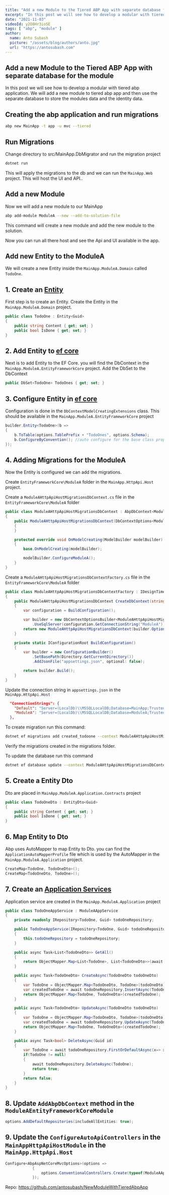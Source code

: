 ```yaml
---
title: "Add a new Module to the Tiered ABP App with separate database for the module"
excerpt: "In this post we will see how to develop a modular with tiered abp application. We will add a new module to tiered abp app and then use the separate database to store the modules data and the identity data."
date: "2021-11-03"
videoId: y2O8Hr3ioSE
tags: [ "abp", "module" ]
author:
  name: Anto Subash
  picture: "/assets/blog/authors/anto.jpg"
  url: "https://antosubash.com"
---
```


## Add a new Module to the Tiered ABP App with separate database for the module

In this post we will see how to develop a modular with tiered abp application. We will add a new module to tiered abp app and then use the separate database to store the modules data and the identity data.

## Creating the abp application and run migrations

```bash
abp new MainApp -t app -u mvc --tiered 
```

## Run Migrations

Change directory to src/MainApp.DbMigrator and run the migration project

```bash
dotnet run
```

This will apply the migrations to the db and we can run the `MainApp.Web` project. This will host the UI and API..

## Add a new Module

Now we will add a new module to our MainApp

```bash
abp add-module ModuleA --new --add-to-solution-file
```

This command will create a new module and add the new module to the solution.

Now you can run all there host and see the Api and UI available in the app.

## Add new Entity to the ModuleA

We will create a new Entity inside the `MainApp.ModuleA.Domain` called `TodoOne`.

## 1. Create an [Entity](https://docs.abp.io/en/abp/latest/Entities)

First step is to create an Entity. Create the Entity in the `MainApp.ModuleA.Domain` project.

```cs
public class TodoOne : Entity<Guid>
{
    public string Content { get; set; }
    public bool IsDone { get; set; }
}
```

## 2. Add Entity to [ef core](https://docs.abp.io/en/abp/latest/Entity-Framework-Core)

Next is to add Entity to the EF Core. you will find the DbContext in the `MainApp.ModuleA.EntityFrameworkCore` project. Add the DbSet to the DbContext

```cs
public DbSet<TodoOne> TodoOnes { get; set; }
```

## 3. Configure Entity in [ef core](https://docs.abp.io/en/abp/latest/Entity-Framework-Core#configurebyconvention-method)

Configuration is done in the `DbContextModelCreatingExtensions` class. This should be available in the `MainApp.ModuleA.EntityFrameworkCore` project

```cs
builder.Entity<TodoOne>(b =>
{
    b.ToTable(options.TablePrefix + "TodoOnes", options.Schema);
    b.ConfigureByConvention(); //auto configure for the base class props
});
```

## 4. Adding Migrations for the ModuleA

Now the Entity is configured we can add the migrations.

Create `EntityFrameworkCore\ModuleA` folder in the `MainApp.HttpApi.Host` project.

Create a `ModuleAHttpApiHostMigrationsDbContext.cs` file in the `EntityFrameworkCore\ModuleA` folder

```cs
public class ModuleAHttpApiHostMigrationsDbContext : AbpDbContext<ModuleAHttpApiHostMigrationsDbContext>
{
    public ModuleAHttpApiHostMigrationsDbContext(DbContextOptions<ModuleAHttpApiHostMigrationsDbContext> options) : base(options)
    {
    }

    protected override void OnModelCreating(ModelBuilder modelBuilder)
    {
        base.OnModelCreating(modelBuilder);

        modelBuilder.ConfigureModuleA();
    }
}
```

Create a `ModuleAHttpApiHostMigrationsDbContextFactory.cs` file in the `EntityFrameworkCore\ModuleA` folder

```cs
public class ModuleAHttpApiHostMigrationsDbContextFactory : IDesignTimeDbContextFactory<ModuleAHttpApiHostMigrationsDbContext>
{
    public ModuleAHttpApiHostMigrationsDbContext CreateDbContext(string[] args)
    {
        var configuration = BuildConfiguration();

        var builder = new DbContextOptionsBuilder<ModuleAHttpApiHostMigrationsDbContext>()
            .UseSqlServer(configuration.GetConnectionString("ModuleA"));
        return new ModuleAHttpApiHostMigrationsDbContext(builder.Options);
    }

    private static IConfigurationRoot BuildConfiguration()
    {
        var builder = new ConfigurationBuilder()
            .SetBasePath(Directory.GetCurrentDirectory())
            .AddJsonFile("appsettings.json", optional: false);

        return builder.Build();
    }
}
```

Update the connection string in `appsettings.json` in the `MainApp.HttpApi.Host`

```json
  "ConnectionStrings": {
    "Default": "Server=(LocalDb)\\MSSQLLocalDB;Database=MainApp;Trusted_Connection=True",
    "ModuleA": "Server=(LocalDb)\\MSSQLLocalDB;Database=ModuleA;Trusted_Connection=True",
  },
```

To create migration run this command:

```bash
dotnet ef migrations add created_todoone --context ModuleAHttpApiHostMigrationsDbContext --output-dir Migrations/ModuleA
```

Verify the migrations created in the migrations folder.

To update the database run this command

```bash
dotnet ef database update --context ModuleAHttpApiHostMigrationsDbContext
```

## 5. Create a Entity Dto

Dto are placed in `MainApp.ModuleA.Application.Contracts` project

```cs
public class TodoOneDto : EntityDto<Guid>
{
    public string Content { get; set; }
    public bool IsDone { get; set; }
}
```

## 6. Map Entity to Dto

Abp uses AutoMapper to map Entity to Dto. you can find the `ApplicationAutoMapperProfile` file which is used by the AutoMapper in the `MainApp.ModuleA.Application` project.

```cs
CreateMap<TodoOne, TodoOneDto>();
CreateMap<TodoOneDto, TodoOne>();
```

## 7. Create an [Application Services](https://docs.abp.io/en/abp/latest/Application-Services)

Application service are created in the `MainApp.ModuleA.Application` project

```cs
public class TodoOneAppService : ModuleAAppService
{
    private readonly IRepository<TodoOne, Guid> todoOneRepository;

    public TodoOneAppService(IRepository<TodoOne, Guid> todoOneRepository)
    {
        this.todoOneRepository = todoOneRepository;
    }

    public async Task<List<TodoOneDto>> GetAll()
    {
        return ObjectMapper.Map<List<TodoOne>, List<TodoOneDto>>(await todoOneRepository.GetListAsync());
    }

    public async Task<TodoOneDto> CreateAsync(TodoOneDto todoOneDto)
    {
        var TodoOne = ObjectMapper.Map<TodoOneDto, TodoOne>(todoOneDto);
        var createdTodoOne = await todoOneRepository.InsertAsync(TodoOne);
        return ObjectMapper.Map<TodoOne, TodoOneDto>(createdTodoOne);
    }

    public async Task<TodoOneDto> UpdateAsync(TodoOneDto todoOneDto)
    {
        var TodoOne = ObjectMapper.Map<TodoOneDto, TodoOne>(todoOneDto);
        var createdTodoOne = await todoOneRepository.UpdateAsync(TodoOne);
        return ObjectMapper.Map<TodoOne, TodoOneDto>(createdTodoOne);
    }

    public async Task<bool> DeleteAsync(Guid id)
    {
        var TodoOne = await todoOneRepository.FirstOrDefaultAsync(x=> x.Id == id);
        if(TodoOne != null)
        {
            await todoOneRepository.DeleteAsync(TodoOne);
            return true;
        }
        return false;
    }
}
```

## 8. Update `AddAbpDbContext` method in the `ModuleAEntityFrameworkCoreModule`

```cs
options.AddDefaultRepositories(includeAllEntities: true);
```

## 9. Update the `ConfigureAutoApiControllers` in the `MainAppHttpApiHostModule` in the `MainApp.HttpApi.Host`

```cs
Configure<AbpAspNetCoreMvcOptions>(options =>
            {
                options.ConventionalControllers.Create(typeof(ModuleAApplicationModule).Assembly);
            });
```

Repo: <https://github.com/antosubash/NewModuleWithTieredAbpApp>

